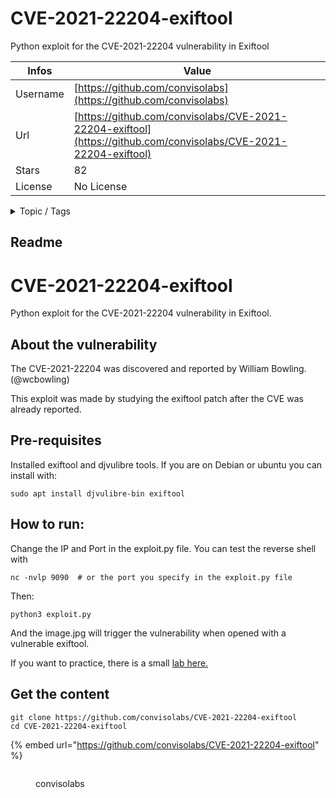 # CVE-2021-22204-exiftool

Python exploit for the CVE-2021-22204 vulnerability in Exiftool

| Infos    | Value                                                              |
| -------- | -------------------------------------------------------------------|
| Username | [https://github.com/convisolabs](https://github.com/convisolabs) |
| Url      | [https://github.com/convisolabs/CVE-2021-22204-exiftool](https://github.com/convisolabs/CVE-2021-22204-exiftool)                                               |
| Stars    | 82                                                          |
| License  | No License                                                        |

<details>

<summary>Topic / Tags</summary>

* cve* exiftool

</details>

## Readme

# CVE-2021-22204-exiftool
Python exploit for the CVE-2021-22204 vulnerability in Exiftool.

## About the vulnerability
The CVE-2021-22204 was discovered and reported by William Bowling. (@wcbowling)

This exploit was made by studying the exiftool patch after the CVE was already reported.

## Pre-requisites
Installed exiftool and djvulibre tools. If you are on Debian or ubuntu you can install with: 
```
sudo apt install djvulibre-bin exiftool
```

## How to run:
Change the IP and Port in the exploit.py file. You can test the reverse shell with 
```
nc -nvlp 9090  # or the port you specify in the exploit.py file
```
Then:
```
python3 exploit.py
```

And the image.jpg will trigger the vulnerability when opened with a vulnerable exiftool. 

If you want to practice, there is a small [lab here.](https://github.com/convisoappsec/CVE-2021-22204-exiftool/tree/master/lab)



## Get the content

```
git clone https://github.com/convisolabs/CVE-2021-22204-exiftool
cd CVE-2021-22204-exiftool
```

{% embed url="https://github.com/convisolabs/CVE-2021-22204-exiftool" %}

<figure><img src="https://avatars.githubusercontent.com/u/92468795?v=4" alt=""><figcaption><p>convisolabs</p></figcaption></figure>
